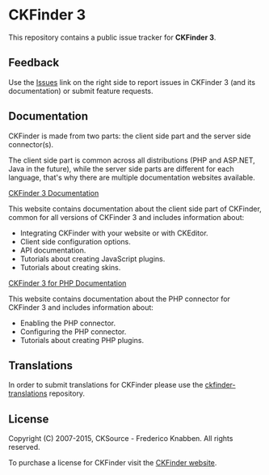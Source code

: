 # CKFinder 3

This repository contains a public issue tracker for **CKFinder 3**.

## Feedback

Use the [Issues](https://github.com/ckfinder/ckfinder/issues) link on the right side to report issues in CKFinder 3 
(and its documentation) or submit feature requests.

## Documentation

CKFinder is made from two parts: the client side part and the server side connector(s).

The client side part is common across all distributions (PHP and ASP.NET, Java in the future), while
the server side parts are different for each language, that's why there are multiple documentation websites available. 

[CKFinder 3 Documentation](http://docs.cksource.com/ckfinder3/)
 
This website contains documentation about the client side part of CKFinder, common for all versions of CKFinder 3
and includes information about:

 * Integrating CKFinder with your website or with CKEditor.
 * Client side configuration options.
 * API documentation.
 * Tutorials about creating JavaScript plugins.
 * Tutorials about creating skins. 

[CKFinder 3 for PHP Documentation](http://docs.cksource.com/ckfinder3-php/)

This website contains documentation about the PHP connector for CKFinder 3 and includes information about:

 * Enabling the PHP connector.
 * Configuring the PHP connector.
 * Tutorials about creating PHP plugins.

## Translations

In order to submit translations for CKFinder please use the 
[ckfinder-translations](https://github.com/ckfinder/ckfinder-translations) repository. 

## License

Copyright (C) 2007-2015, CKSource - Frederico Knabben. All rights reserved.

To purchase a license for CKFinder visit the [CKFinder website](http://cksource.com/ckfinder).
